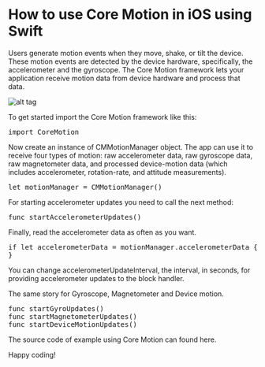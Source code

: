 # How to use Core Motion in iOS using Swift

Users generate motion events when they move, shake, or tilt the device. These motion events are detected by the device hardware, specifically, the accelerometer and the gyroscope. The Core Motion framework lets your application receive motion data from device hardware and process that data.

![alt tag](https://raw.github.com/maximbilan/iOS-CoreMotion-Example/master/images/1.png)

To get started import the Core Motion framework like this:

<pre>
import CoreMotion
</pre>

Now create an instance of CMMotionManager object. The app can use it to receive four types of motion: raw accelerometer data, raw gyroscope data, raw magnetometer data, and processed device-motion data (which includes accelerometer, rotation-rate, and attitude measurements).

<pre>
let motionManager = CMMotionManager()
</pre>

For starting accelerometer updates you need to call the next method:

<pre>
func startAccelerometerUpdates()
</pre>

Finally, read the accelerometer data as often as you want.

<pre>
if let accelerometerData = motionManager.accelerometerData {
}
</pre>

You can change accelerometerUpdateInterval, the interval, in seconds, for providing accelerometer updates to the block handler.

The same story for Gyroscope, Magnetometer and Device motion.

<pre>
func startGyroUpdates()
func startMagnetometerUpdates()
func startDeviceMotionUpdates()
</pre>

The source code of example using Core Motion can found here.

Happy coding!
